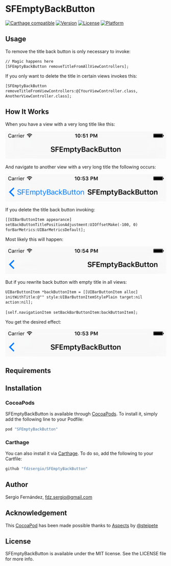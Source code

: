 # SFEmptyBackButton

[![Carthage compatible](https://img.shields.io/badge/Carthage-compatible-4BC51D.svg?style=flat)](https://github.com/Carthage/Carthage)
[![Version](https://img.shields.io/cocoapods/v/SFEmptyBackButton.svg?style=flat)](http://cocoapods.org/pods/SFEmptyBackButton)
[![License](https://img.shields.io/cocoapods/l/SFEmptyBackButton.svg?style=flat)](http://cocoapods.org/pods/SFEmptyBackButton)
[![Platform](https://img.shields.io/cocoapods/p/SFEmptyBackButton.svg?style=flat)](http://cocoapods.org/pods/SFEmptyBackButton)

## Usage

To remove the title back button is only necessary to invoke:
```obj-c
// Magic happens here
[SFEmptyBackButton removeTitleFromAllViewControllers];
```

If you only want to delete the title in certain views invokes this:
```obj-c
[SFEmptyBackButton removeTitleFromViewControllers:@[YourViewController.class, AnotherViewController.class];
```

## How It Works

When you have a view with a very long title like this:

<p align="center">  
	<img src="./Screenshots/1.png" alt="The Problem" title="SFEmptyBackButton">
</p>

And navigate to another view with a very long title the following occurs:

<p align="center">  
	<img src="./Screenshots/2.png" alt="The Problem" title="SFEmptyBackButton">
</p>

If you delete the title back button invoking:
```obj-c
[[UIBarButtonItem appearance] setBackButtonTitlePositionAdjustment:UIOffsetMake(-100, 0) forBarMetrics:UIBarMetricsDefault];
```

Most likely this will happen:
<p align="center">  
	<img src="./Screenshots/3.png" alt="The Problem" title="SFEmptyBackButton">
</p>

But if you rewrite back button with empty title in all views:

```obj-c
UIBarButtonItem *backButtonItem = [[UIBarButtonItem alloc] initWithTitle:@"" style:UIBarButtonItemStylePlain target:nil action:nil];

[self.navigationItem setBackBarButtonItem:backButtonItem];
```

You get the desired effect:

<p align="center">  
	<img src="./Screenshots/4.png" alt="The Problem" title="SFEmptyBackButton">
</p>

## Requirements

## Installation

### CocoaPods

SFEmptyBackButton is available through [CocoaPods](http://cocoapods.org). To install
it, simply add the following line to your Podfile:

```ruby
pod "SFEmptyBackButton"
```

### Carthage

You can also install it via [Carthage](https://github.com/Carthage/Carthage). To do so, add the following to your Cartfile:

```ruby
github "fdzsergio/SFEmptyBackButton"
```

## Author

Sergio Fernández, fdz.sergio@gmail.com

## Acknowledgement

This [CocoaPod](https://cocoapods.org/pods/SFEmptyBackButton) has been made possible thanks to [Aspects](https://github.com/steipete/Aspects) by [@steipete](http://petersteinberger.com) 

## License

SFEmptyBackButton is available under the MIT license. See the LICENSE file for more info.
